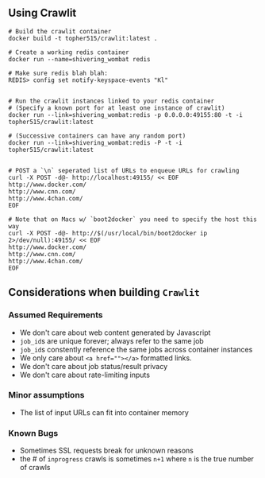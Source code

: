 

## Using Crawlit 

    # Build the crawlit container
    docker build -t topher515/crawlit:latest .

    # Create a working redis container
    docker run --name=shivering_wombat redis

    # Make sure redis blah blah:
    REDIS> config set notify-keyspace-events "Kl"


    # Run the crawlit instances linked to your redis container
    # (Specify a known port for at least one instance of crawlit)
    docker run --link=shivering_wombat:redis -p 0.0.0.0:49155:80 -t -i topher515/crawlit:latest

    # (Successive containers can have any random port)
    docker run --link=shivering_wombat:redis -P -t -i topher515/crawlit:latest


    # POST a `\n` seperated list of URLs to enqueue URLs for crawling
    curl -X POST -d@- http://localhost:49155/ << EOF
    http://www.docker.com/
    http://www.cnn.com/
    http://www.4chan.com/
    EOF

    # Note that on Macs w/ `boot2docker` you need to specify the host this way
    curl -X POST -d@- http://$(/usr/local/bin/boot2docker ip 2>/dev/null):49155/ << EOF
    http://www.docker.com/
    http://www.cnn.com/
    http://www.4chan.com/
    EOF


## Considerations when building `Crawlit`

### Assumed Requirements
- We don't care about web content generated by Javascript
- `job_id`s are unique forever; always refer to the same job
- `job_id`s constently reference the same jobs across container instances
- We only care about `<a href=""></a>` formatted links.
- We don't care about job status/result privacy
- We don't care about rate-limiting inputs

### Minor assumptions
- The list of input URLs can fit into container memory

### Known Bugs
- Sometimes SSL requests break for unknown reasons
- the # of `inprogress` crawls is sometimes `n+1` where `n` is the true number of crawls






